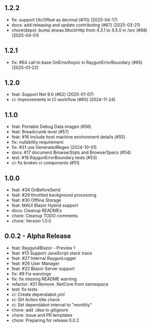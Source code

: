 ## 1.2.2

- fix: support UtcOffset as decimal (#70) (2025-04-17)
- docs: add releasing and update contributing (#67) (2025-03-21)
- chore(deps): bump skwas.MockHttp from 4.3.1 to 4.5.0 in /src (#68) (2025-04-01)

## 1.2.1

- fix: #64 call to base OnErrorAsync in RaygunErrorBoundary (#65) (2025-01-22)

## 1.2.0

- feat: Support Net 9.0 (#62) (2025-01-07)
- ci: Improvements in CI workflow (#60) (2024-11-24)

## 1.1.0

- feat: Portable Debug Data images (#56)
- feat: Breadcrumb level (#57)
- feat: #16 Include host machine environment details (#55)
- fix: nullability requirement
- fix: #31 use GeneratedRegex (2024-10-01)
- docs: #17 document BrowserStats and BrowserSpecs (#54)
- test: #18 RaygunErrorBoundary tests (#53)
- ci: fix broken ci components (#51)

## 1.0.0

- feat: #34 OnBeforeSend
- feat: #29 throttled background processing
- feat: #30 Offline Storage
- feat: MAUI Blazor Hybrid support
- docs: Cleanup READMEs
- chore: Cleanup TODO comments
- chore: Version 1.0.0

## 0.0.2 - Alpha Release

- feat: Raygun4Blazor - Preview 1
- feat: #13 Support JavaScript stack trace
- feat: #27 Internal RaygunLogger
- feat: #26 User Manager
- feat: #22 Blazor Server support
- fix: #9 Fix warnings
- fix: fix missing README warning
- refactor: #21 Remove .NetCore from namespace
- test: fix tests
- ci: Create dependabot.yml
- ci: GH Action title check
- ci: Set dependabot interval to "monthly"
- chore: add .idea to gitignore
- chore: Issue and PR templates
- chore: Preparing for release 0.0.2

